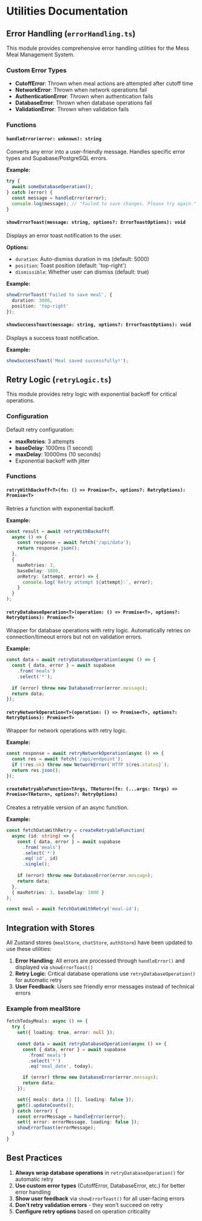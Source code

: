 # Utilities Documentation

## Error Handling (`errorHandling.ts`)

This module provides comprehensive error handling utilities for the Mess Meal Management System.

### Custom Error Types

- **CutoffError**: Thrown when meal actions are attempted after cutoff time
- **NetworkError**: Thrown when network operations fail
- **AuthenticationError**: Thrown when authentication fails
- **DatabaseError**: Thrown when database operations fail
- **ValidationError**: Thrown when validation fails

### Functions

#### `handleError(error: unknown): string`

Converts any error into a user-friendly message. Handles specific error types and Supabase/PostgreSQL errors.

**Example:**
```typescript
try {
  await someDatabaseOperation();
} catch (error) {
  const message = handleError(error);
  console.log(message); // "Failed to save changes. Please try again."
}
```

#### `showErrorToast(message: string, options?: ErrorToastOptions): void`

Displays an error toast notification to the user.

**Options:**
- `duration`: Auto-dismiss duration in ms (default: 5000)
- `position`: Toast position (default: 'top-right')
- `dismissible`: Whether user can dismiss (default: true)

**Example:**
```typescript
showErrorToast('Failed to save meal', {
  duration: 3000,
  position: 'top-right'
});
```

#### `showSuccessToast(message: string, options?: ErrorToastOptions): void`

Displays a success toast notification.

**Example:**
```typescript
showSuccessToast('Meal saved successfully!');
```

## Retry Logic (`retryLogic.ts`)

This module provides retry logic with exponential backoff for critical operations.

### Configuration

Default retry configuration:
- **maxRetries**: 3 attempts
- **baseDelay**: 1000ms (1 second)
- **maxDelay**: 10000ms (10 seconds)
- Exponential backoff with jitter

### Functions

#### `retryWithBackoff<T>(fn: () => Promise<T>, options?: RetryOptions): Promise<T>`

Retries a function with exponential backoff.

**Example:**
```typescript
const result = await retryWithBackoff(
  async () => {
    const response = await fetch('/api/data');
    return response.json();
  },
  {
    maxRetries: 3,
    baseDelay: 1000,
    onRetry: (attempt, error) => {
      console.log(`Retry attempt ${attempt}:`, error);
    }
  }
);
```

#### `retryDatabaseOperation<T>(operation: () => Promise<T>, options?: RetryOptions): Promise<T>`

Wrapper for database operations with retry logic. Automatically retries on connection/timeout errors but not on validation errors.

**Example:**
```typescript
const data = await retryDatabaseOperation(async () => {
  const { data, error } = await supabase
    .from('meals')
    .select('*');
  
  if (error) throw new DatabaseError(error.message);
  return data;
});
```

#### `retryNetworkOperation<T>(operation: () => Promise<T>, options?: RetryOptions): Promise<T>`

Wrapper for network operations with retry logic.

**Example:**
```typescript
const response = await retryNetworkOperation(async () => {
  const res = await fetch('/api/endpoint');
  if (!res.ok) throw new NetworkError(`HTTP ${res.status}`);
  return res.json();
});
```

#### `createRetryableFunction<TArgs, TReturn>(fn: (...args: TArgs) => Promise<TReturn>, options?: RetryOptions)`

Creates a retryable version of an async function.

**Example:**
```typescript
const fetchDataWithRetry = createRetryableFunction(
  async (id: string) => {
    const { data, error } = await supabase
      .from('meals')
      .select('*')
      .eq('id', id)
      .single();
    
    if (error) throw new DatabaseError(error.message);
    return data;
  },
  { maxRetries: 3, baseDelay: 1000 }
);

const meal = await fetchDataWithRetry('meal-id');
```

## Integration with Stores

All Zustand stores (`mealStore`, `chatStore`, `authStore`) have been updated to use these utilities:

1. **Error Handling**: All errors are processed through `handleError()` and displayed via `showErrorToast()`
2. **Retry Logic**: Critical database operations use `retryDatabaseOperation()` for automatic retry
3. **User Feedback**: Users see friendly error messages instead of technical errors

### Example from mealStore

```typescript
fetchTodayMeals: async () => {
  try {
    set({ loading: true, error: null });
    
    const data = await retryDatabaseOperation(async () => {
      const { data, error } = await supabase
        .from('meals')
        .select('*')
        .eq('meal_date', today);

      if (error) throw new DatabaseError(error.message);
      return data;
    });

    set({ meals: data || [], loading: false });
    get().updateCounts();
  } catch (error) {
    const errorMessage = handleError(error);
    set({ error: errorMessage, loading: false });
    showErrorToast(errorMessage);
  }
}
```

## Best Practices

1. **Always wrap database operations** in `retryDatabaseOperation()` for automatic retry
2. **Use custom error types** (CutoffError, DatabaseError, etc.) for better error handling
3. **Show user feedback** via `showErrorToast()` for all user-facing errors
4. **Don't retry validation errors** - they won't succeed on retry
5. **Configure retry options** based on operation criticality
